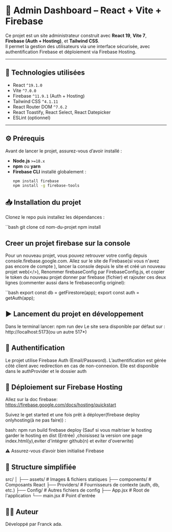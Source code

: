 # 🔐 Admin Dashboard – React + Vite + Firebase

Ce projet est un site administrateur construit avec **React 19**, **Vite 7**, **Firebase (Auth + Hosting)**, et **Tailwind CSS**.  
Il permet la gestion des utilisateurs via une interface sécurisée, avec authentification Firebase et déploiement via Firebase Hosting.

---

## 🚀 Technologies utilisées

- React `^19.1.0`
- Vite `^7.0.0`
- Firebase `^11.9.1` (Auth + Hosting)
- Tailwind CSS `^4.1.11`
- React Router DOM `^7.6.2`
- React Toastify, React Select, React Datepicker
- ESLint (optionnel)

---

## ⚙️ Prérequis

Avant de lancer le projet, assurez-vous d’avoir installé :

- **Node.js** `>=18.x`
- **npm** ou **yarn**
- **Firebase CLI** installé globalement :
  ```bash
  npm install firebase
  npm install -g firebase-tools
  ```

## 📥 Installation du projet

Clonez le repo puis installez les dépendances :

``bash
git clone <lien-du-repo>
cd nom-du-projet
npm install

## Creer un projet firebase sur la console

Pour un nouveau projet, vous pouvez retrouver votre config depuis console.firebase.google.com.
Allez sur le site de Firebase(si vous n'avez pas encore de compte ), lancer la console depuis le site et créé un nouveau projet web(</>),
Renommer firebaseConfig par FirebaseConfig.js, et copier le token du nouveau projet donner par firebase (fichier)
et rajouter ces deux lignes (commenter aussi dans le firebaseconfig originel):

``bash
export const db = getFirestore(app);
export const auth = getAuth(app);

## ▶️ Lancement du projet en développement

Dans le terminal lancer:
npm run dev
Le site sera disponible par défaut sur : http://localhost:5173(ou un autre 517\*)

## 🔐 Authentification

Le projet utilise Firebase Auth (Email/Password).
L’authentification est gérée côté client avec redirection en cas de non-connexion.
Elle est disponible dans le authProvider et le dossier auth

## 🔼 Déploiement sur Firebase Hosting

Allez sur la doc firebase: https://firebase.google.com/docs/hosting/quickstart

Suivez le get started et une fois prêt à déployer(firebase deploy onlyhosting(à ne pas faire)) :

bash:
npm run build
firebase deploy
(Sauf si vous maitriser le hosting garder le hosting en dist (Entrée) ,choisissez la version one page index.html(y),eviter d'intégrer github(n) et eviter d'overwrite)

⚠️ Assurez-vous d’avoir bien initialisé Firebase

## 📁 Structure simplifiée

src/
│
├── assets/ # Images & fichiers statiques
├── components/ # Composants React
├── Providers/ # Fournisseurs de contexte (auth, db, etc.)
├── Config/ # Autres fichiers de config
├── App.jsx # Root de l'application
└── main.jsx # Point d'entrée

## 🧑‍💻 Auteur

Développé par Franck ada.
